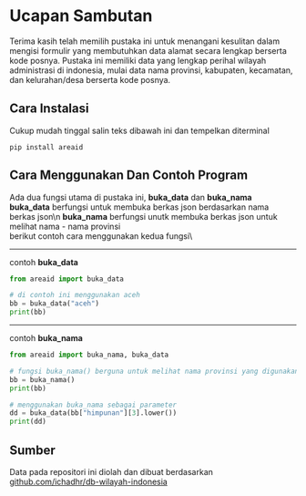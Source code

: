 # Ucapan Sambutan
Terima kasih telah memilih pustaka ini untuk menangani kesulitan dalam mengisi formulir yang membutuhkan data alamat secara lengkap berserta kode posnya. Pustaka ini memiliki data yang lengkap perihal wilayah administrasi di indonesia, mulai data nama provinsi, kabupaten, kecamatan, dan kelurahan/desa berserta kode posnya.

## Cara Instalasi
Cukup mudah tinggal salin teks dibawah ini dan tempelkan diterminal
```
pip install areaid
```

## Cara Menggunakan Dan Contoh Program
Ada dua fungsi utama di pustaka ini, **buka_data** dan **buka_nama**\
**buka_data** berfungsi untuk membuka berkas json berdasarkan nama berkas json\n
**buka_nama** berfungsi unutk membuka berkas json untuk melihat nama - nama provinsi\
berikut contoh cara menggunakan kedua fungsi\

---

contoh **buka_data**
```python
from areaid import buka_data

# di contoh ini menggunakan aceh
bb = buka_data("aceh")
print(bb)
```
---
contoh **buka_nama**
```python
from areaid import buka_nama, buka_data

# fungsi buka_nama() berguna untuk melihat nama provinsi yang digunakan sebagai parameter buka_data()
bb = buka_nama()
print(bb)

# menggunakan buka_nama sebagai parameter
dd = buka_data(bb["himpunan"][3].lower())
print(dd)
```

## Sumber 
Data pada repositori ini diolah dan dibuat berdasarkan [github.com/ichadhr/db-wilayah-indonesia](https://github.com/ichadhr/db-wilayah-indonesia)


